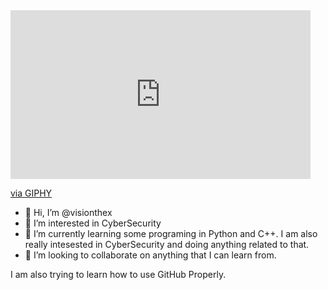 <div><iframe src="https://giphy.com/embed/gtfppP6qR3tiU" width="480" height="270" frameBorder="0" class="giphy-embed" allowFullScreen></iframe><p><a href="https://giphy.com/gifs/reaction-gtfppP6qR3tiU">via GIPHY</a></p></div>


- 👋 Hi, I’m @visionthex
- 👀 I’m interested in CyberSecurity
- 🌱 I’m currently learning some programing in Python and C++.  I am also really intesested in CyberSecurity and doing anything related to that.
- 💞️ I’m looking to collaborate on anything that I can learn from.

I am also trying to learn how to use GitHub Properly.


<!---
visionthex/visionthex is a ✨ special ✨ repository because its `README.md` (this file) appears on your GitHub profile.
You can click the Preview link to take a look at your changes.
--->
